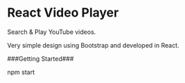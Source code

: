 # React Video Player

Search & Play YouTube videos.

Very simple design using Bootstrap and developed in React.

###Getting Started###

npm start

